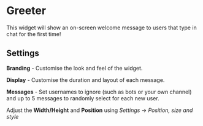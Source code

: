 # Greeter
This widget will show an on-screen welcome message to users that type in chat for the first time!

## Settings
**Branding** - Customise the look and feel of the widget.

**Display** - Customise the duration and layout of each message.

**Messages** - Set usernames to ignore (such as bots or your own channel) and up to 5 messages to randomly select for each new user.

Adjust the **Width/Height** and **Position** using *Settings* -> *Position, size and style*
